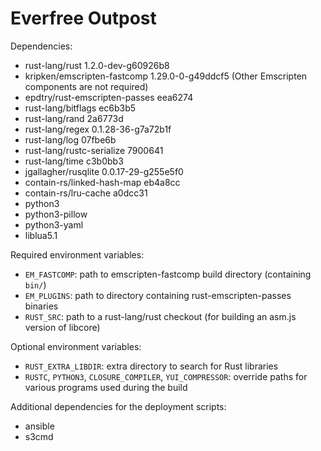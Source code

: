 # Everfree Outpost

Dependencies:

 - rust-lang/rust 1.2.0-dev-g60926b8
 - kripken/emscripten-fastcomp 1.29.0-0-g49ddcf5  (Other Emscripten components
   are not required)
 - epdtry/rust-emscripten-passes eea6274
 - rust-lang/bitflags ec6b3b5
 - rust-lang/rand 2a6773d
 - rust-lang/regex 0.1.28-36-g7a72b1f
 - rust-lang/log 07fbe6b
 - rust-lang/rustc-serialize 7900641
 - rust-lang/time c3b0bb3
 - jgallagher/rusqlite 0.0.17-29-g255e5f0
 - contain-rs/linked-hash-map eb4a8cc
 - contain-rs/lru-cache a0dcc31
 - python3
 - python3-pillow
 - python3-yaml
 - liblua5.1

Required environment variables:

 - `EM_FASTCOMP`: path to emscripten-fastcomp build directory (containing `bin/`)
 - `EM_PLUGINS`: path to directory containing rust-emscripten-passes binaries
 - `RUST_SRC`: path to a rust-lang/rust checkout (for building an asm.js
   version of libcore)

Optional environment variables:

 - `RUST_EXTRA_LIBDIR`: extra directory to search for Rust libraries
 - `RUSTC`, `PYTHON3`, `CLOSURE_COMPILER`, `YUI_COMPRESSOR`: override paths for
   various programs used during the build

Additional dependencies for the deployment scripts:

 - ansible
 - s3cmd
